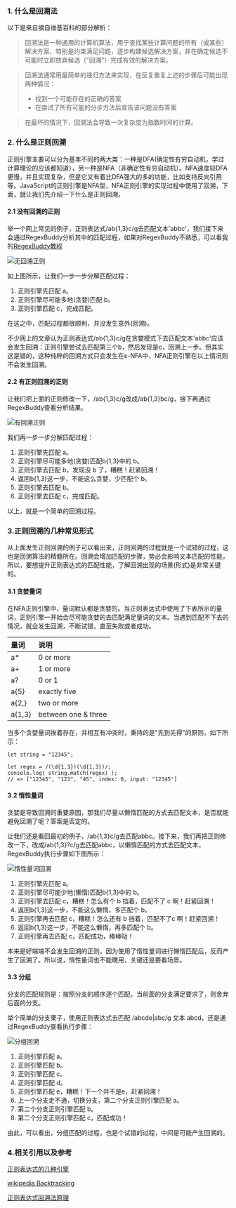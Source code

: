 ### 1. 什么是回溯法

以下是来自摘自维基百科的部分解析：

>回溯法是一种通用的计算机算法，用于查找某些计算问题的所有（或某些）解决方案，特别是约束满足问题，逐步构建候选解决方案，并在确定候选不可能时立即放弃候选（"回溯"）完成有效的解决方案。

>回溯法通常用最简单的递归方法来实现，在反复重复上述的步骤后可能出现两种情况：
>* 找到一个可能存在的正确的答案
>* 在尝试了所有可能的分步方法后宣告该问题没有答案

>在最坏的情况下，回溯法会导致一次复杂度为指数时间的计算。

### 2. 什么是正则回溯

正则引擎主要可以分为基本不同的两大类：一种是DFA(确定性有穷自动机，学过计算理论的应该都知道），另一种是NFA（非确定性有穷自动机）。NFA速度较DFA更慢，并且实现复杂，但是它又有着比DFA强大的多的功能，比如支持反向引用等。JavaScript的正则引擎是NFA型，NFA正则引擎的实现过程中使用了回溯，下面，就让我们先介绍一下什么是正则回溯。

#### 2.1 没有回溯的正则

举一个网上常见的例子，正则表达式/ab{1,3}c/g去匹配文本'abbc'，我们接下来会通过RegexBuddy分析其中的匹配过程，如果对RegexBuddy不熟悉，可以看我的[RegexBuddy教程](https://github.com/herofei/study/blob/master/%E6%AD%A3%E5%88%99/regexBuddy%E4%BD%BF%E7%94%A8%E6%95%99%E7%A8%8B.md)

![无回溯正则](./imgs/regex1.png)

如上图所示，让我们一步一步分解匹配过程：

1. 正则引擎先匹配 a。
2. 正则引擎尽可能多地(贪婪)匹配 b。
3. 正则引擎匹配 c，完成匹配。

在这之中，匹配过程都很顺利，并没发生意外(回溯)。

不少网上的文章认为正则表达式/ab{1,3}c/g在贪婪模式下去匹配文本'abbc'应该会发生回溯：正则引擎尝试去匹配第三个b，然后发现是c，回溯上一步。但其实这是错的，这种纯粹的回溯方式只会发生在ε-NFA中，NFA正则引擎在以上情况则不会发生回溯。

#### 2.2 有正则回溯的正则
  
让我们把上面的正则修改一下，/ab{1,3}c/g改成/ab{1,3}bc/g，接下再通过RegexBuddy查看分析结果。

![有回溯正则](./imgs/regex2.png)

我们再一步一步分解匹配过程：

1. 正则引擎先匹配 a。
2. 正则引擎尽可能多地(贪婪)匹配b{1,3}中的 b。
3. 正则引擎去匹配 b，发现没 b 了，糟糕！赶紧回溯！
4. 返回b{1,3}这一步，不能这么贪婪，少匹配个 b。
5. 正则引擎去匹配 b。
6. 正则引擎去匹配 c，完成匹配。

以上，就是一个简单的回溯过程。

### 3.正则回溯的几种常见形式

从上面发生正则回溯的例子可以看出来，正则回溯的过程就是一个试错的过程，这也是回溯算法的精髓所在。回溯会增加匹配的步骤，势必会影响文本匹配的性能，所以，要想提升正则表达式的匹配性能，了解回溯出现的场景(形式)是非常关键的。

#### 3.1 贪婪量词

在NFA正则引擎中，量词默认都是贪婪的。当正则表达式中使用了下表所示的量词，正则引擎一开始会尽可能贪婪的去匹配满足量词的文本。当遇到匹配不下去的情况，就会发生回溯，不断试错，直至失败或者成功。

量词|说明
:---|:--
a* | 0 or more
a+ | 1 or more
a? | 0 or 1
a{5} | exactly five
a{2,} | two or more
a{1,3} | between one & three


当多个贪婪量词挨着存在，并相互有冲突时，秉持的是"先到先得"的原则，如下所示：

```
let string = "12345";

let regex = /(\d{1,3})(\d{1,3})/;
console.log( string.match(regex) );
// => ["12345", "123", "45", index: 0, input: "12345"]

```

#### 3.2 惰性量词

贪婪是导致回溯的重要原因，那我们尽量以懒惰匹配的方式去匹配文本，是否就能避免回溯了呢？答案是否定的。

让我们还是看回最初的例子，/ab{1,3}c/g去匹配abbc。接下来，我们再把正则修改一下，改成/ab{1,3}?c/g去匹配abbc，以懒惰匹配的方式去匹配文本，RegexBuddy执行步骤如下图所示：

![惰性量词回溯](./imgs/regex3.png)

1. 正则引擎先匹配 a。
2. 正则引擎尽可能少地(懒惰)匹配b{1,3}中的 b。
3. 正则引擎去匹配 c，糟糕！怎么有个 b 挡着，匹配不了 c 啊！赶紧回溯！
4. 返回b{1,3}这一步，不能这么懒惰，多匹配个 b。
5. 正则引擎再去匹配 c，糟糕！怎么还有 b 挡着，匹配不了c 啊！赶紧回溯！
6. 返回b{1,3}这一步，不能这么懒惰，再多匹配个 b。
7. 正则引擎再去匹配 c，匹配成功，棒棒哒！

本来是好端端不会发生回溯的正则，因为使用了惰性量词进行懒惰匹配后，反而产生了回溯了。所以说，惰性量词也不能瞎用，关键还是要看场景。

#### 3.3 分组

分支的匹配规则是：按照分支的顺序逐个匹配，当前面的分支满足要求了，则舍弃后面的分支。

举个简单的分支栗子，使用正则表达式去匹配 /abcde|abc/g 文本 abcd，还是通过RegexBuddy查看执行步骤：

![分组回溯](./imgs/regex4.png)

1. 正则引擎匹配 a。
2. 正则引擎匹配 b。
3. 正则引擎匹配 c。
4. 正则引擎匹配 d。
5. 正则引擎匹配 e，糟糕！下一个并不是e，赶紧回溯！
6. 上一个分支走不通，切换分支，第二个分支正则引擎匹配 a。
7. 第二个分支正则引擎匹配 b。
8. 第二个分支正则引擎匹配 c，匹配成功！

由此，可以看出，分组匹配的过程，也是个试错的过程，中间是可能产生回溯的。

### 4.相关引用以及参考

[正则表达式的几种引擎](http://blog.huanghao.me/?p=55)

[wikipedia Backtracking](https://en.wikipedia.org/wiki/Backtracking)

[正则表达式回溯法原理](https://zhuanlan.zhihu.com/p/27417442)